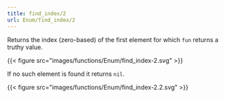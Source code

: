 ```yaml
---
title: find_index/2
url: Enum/find_index/2
---
```


Returns the index (zero-based) of the first element for which `fun` returns a truthy value.

{{< figure src="images/functions/Enum/find_index-2.svg" >}}

If no such element is found it returns `nil`.

{{< figure src="images/functions/Enum/find_index-2.2.svg" >}}
